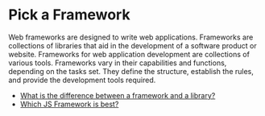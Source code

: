 # Pick a Framework

Web frameworks are designed to write web applications. Frameworks are collections of libraries that aid in the development of a software product or website. Frameworks for web application development are collections of various tools. Frameworks vary in their capabilities and functions, depending on the tasks set. They define the structure, establish the rules, and provide the development tools required.

- [What is the difference between a framework and a library?](https://www.youtube.com/watch?v=D_MO9vIRBcA)
- [ Which JS Framework is best?](https://www.youtube.com/watch?v=cuHDQhDhvPE)

